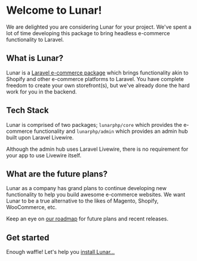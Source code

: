 # Welcome to Lunar!

We are delighted you are considering Lunar for your project. We've spent a lot of time developing this package to bring headless e-commerce functionality to Laravel.

## What is Lunar?

Lunar is a [Laravel e-commerce package](https://lunarphp.io/) which brings functionality akin to Shopify and other e-commerce platforms to Laravel. You have complete freedom to create your own storefront(s), but we've already done the hard work for you in the backend.

## Tech Stack

Lunar is comprised of two packages; `lunarphp/core` which provides the e-commerce functionality and `lunarphp/admin` which provides an admin hub built upon Laravel Livewire.

Although the admin hub uses Laravel Livewire, there is no requirement for your app to use Livewire itself.

## What are the future plans?

Lunar as a company has grand plans to continue developing new functionality to help you build awesome e-commerce websites. We want Lunar to be a true alternative to the likes of Magento, Shopify, WooCommerce, etc.

Keep an eye on [our roadmap](https://github.com/orgs/lunarphp/projects/1) for future plans and recent releases.

## Get started

Enough waffle! Let's help you [install Lunar...](/core/installation)
